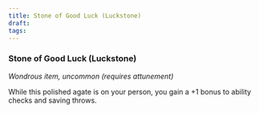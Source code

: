 ```yaml
---
title: Stone of Good Luck (Luckstone)
draft: 
tags:
---
```

### Stone of Good Luck (Luckstone)

*Wondrous item, uncommon (requires attunement)*

While this polished agate is on your person, you gain a +1 bonus to ability checks and saving throws.